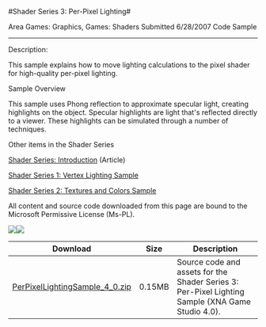 #Shader Series 3: Per-Pixel Lighting#

Area
Games: Graphics, Games: Shaders
Submitted
6/28/2007
Code Sample

---

Description:

This sample explains how to move lighting calculations to the pixel shader for high-quality per-pixel lighting.

Sample Overview

This sample uses Phong reflection to approximate specular light, creating highlights on the object. Specular highlights are light that's reflected directly to a viewer. These highlights can be simulated through a number of techniques.

Other items in the Shader Series

[Shader Series: Introduction](https://github.com/nkast/XNAGameStudio/tree/master/Samples/Shader-Series-Introduction/) (Article)

[Shader Series 1: Vertex Lighting Sample](https://github.com/nkast/XNAGameStudio/tree/master/Samples/Shader-Series-1-Vertex-Lighting/)

[Shader Series 2: Textures and Colors Sample](https://github.com/nkast/XNAGameStudio/tree/master/Samples/Shader-Series-2-Textures-and-Colors/)



All content and source code downloaded from this page are bound to the Microsoft Permissive License (Ms-PL).

![](https://github.com/nkast/XNAGameStudio/blob/master/Images/XNA_Shader3_PerPixelLighting_01_small.jpg)![](https://github.com/nkast/XNAGameStudio/blob/master/Images/XNA_Shader3_PerPixelLighting_02_small.jpg)
	
Download | Size | Description
---|---|---|
[PerPixelLightingSample_4_0.zip](https://github.com/nkast/XNAGameStudio/blob/master/Samples/PerPixelLightingSample_4_0.zip?raw=true) | 0.15MB | Source code and assets for the Shader Series 3: Per-Pixel Lighting Sample (XNA Game Studio 4.0). 